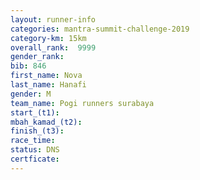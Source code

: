 ```yaml
---
layout: runner-info 
categories: mantra-summit-challenge-2019 
category-km: 15km 
overall_rank:  9999
gender_rank: 
bib: 846
first_name: Nova
last_name: Hanafi
gender: M
team_name: Pogi runners surabaya
start_(t1): 
mbah_kamad_(t2): 
finish_(t3): 
race_time: 
status: DNS
certficate: 
---
```

